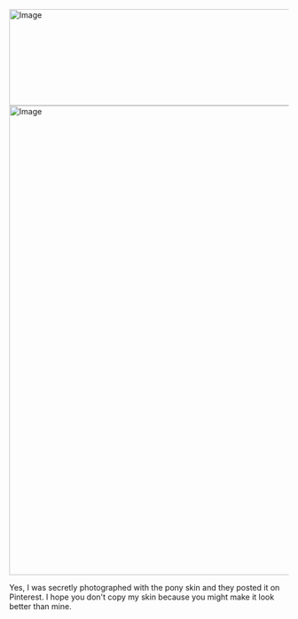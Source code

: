 <img width="735" height="174" alt="Image" src="https://github.com/user-attachments/assets/6643d3e4-bb94-414c-9172-7e9eff929b57" />

<img width="735" height="847" alt="Image" src="https://github.com/user-attachments/assets/83e187a5-2086-4901-a767-46f52b611a1c" />


Yes, I was secretly photographed with the pony skin and they posted it on Pinterest. I hope you don't copy my skin because you might make it look better than mine.
